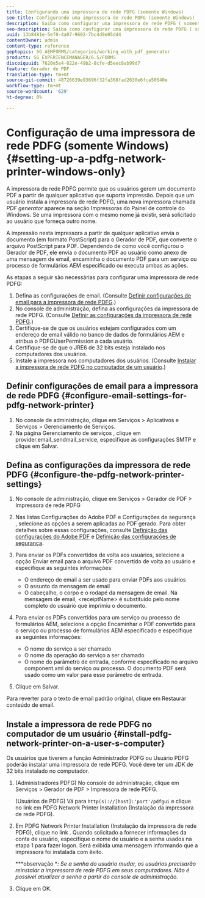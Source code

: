 ```yaml
---
title: Configurando uma impressora de rede PDFG (somente Windows)
seo-title: Configurando uma impressora de rede PDFG (somente Windows)
description: Saiba como configurar uma impressora de rede PDFG ( somente Windows )
seo-description: Saiba como configurar uma impressora de rede PDFG ( somente Windows )
uuid: 13b8481e-5ef0-4a07-9602-7bc4d9e05dd4
contentOwner: admin
content-type: reference
geptopics: SG_AEMFORMS/categories/working_with_pdf_generator
products: SG_EXPERIENCEMANAGER/6.5/FORMS
discoiquuid: 7620e5e4-022e-49b2-8cfe-d5eec8ab99d7
feature: Gerador de PDF
translation-type: tm+mt
source-git-commit: 48726639e93696f32fa368fad2630e6fca50640e
workflow-type: tm+mt
source-wordcount: '629'
ht-degree: 0%

---
```



# Configuração de uma impressora de rede PDFG (somente Windows) {#setting-up-a-pdfg-network-printer-windows-only}

A impressora de rede PDFG permite que os usuários gerem um documento PDF a partir de qualquer aplicativo que suporta impressão. Depois que um usuário instala a impressora de rede PDFG, uma nova impressora chamada *PDF generator* aparece na seção Impressoras do Painel de controle do Windows. Se uma impressora com o mesmo nome já existir, será solicitado ao usuário que forneça outro nome.

A impressão nesta impressora a partir de qualquer aplicativo envia o documento (em formato PostScript) para o Gerador de PDF, que converte o arquivo PostScript para PDF. Dependendo de como você configurou o Gerador de PDF, ele envia o documento PDF ao usuário como anexo de uma mensagem de email, encaminha o documento PDF para um serviço ou processo de formulários AEM especificado ou executa ambas as ações.

As etapas a seguir são necessárias para configurar uma impressora de rede PDFG:

1. Defina as configurações de email. (Consulte [Definir configurações de email para a impressora de rede PDFG](setting-pdfg-network-printer-windows.md#configure-email-settings-for-pdfg-network-printer).)
1. No console de administração, defina as configurações da impressora de rede PDFG. (Consulte [Definir as configurações da impressora de rede PDFG](setting-pdfg-network-printer-windows.md#configure-the-pdfg-network-printer-settings).)
1. Certifique-se de que os usuários estejam configurados com um endereço de email válido no banco de dados de formulários AEM e atribua o PDFGUserPermission a cada usuário. <!-- Fix broken link See Setting up and organizing users -->
1. Certifique-se de que o JRE6 de 32 bits esteja instalado nos computadores dos usuários.
1. Instale a impressora nos computadores dos usuários. (Consulte [Instalar a impressora de rede PDFG no computador de um usuário](setting-pdfg-network-printer-windows.md#install-pdfg-network-printer-on-a-user-s-computer).)

## Definir configurações de email para a impressora de rede PDFG {#configure-email-settings-for-pdfg-network-printer}

1. No console de administração, clique em Serviços > Aplicativos e Serviços > Gerenciamento de Serviços.
1. Na página Gerenciamento de serviços , clique em provider.email_sendmail_service, especifique as configurações SMTP e clique em Salvar.

## Defina as configurações da impressora de rede PDFG {#configure-the-pdfg-network-printer-settings}

1. No console de administração, clique em Serviços > Gerador de PDF > Impressora de rede PDFG
1. Nas listas Configurações do Adobe PDF e Configurações de segurança , selecione as opções a serem aplicadas ao PDF gerado. Para obter detalhes sobre essas configurações, consulte [Definição das configurações do Adobe PDF](/help/forms/using/admin-help/configuring-pdf-settings.md#configuring-adobe-pdf-settings) e [Definição das configurações de segurança](/help/forms/using/admin-help/configuring-security-settings.md#configuring-security-settings).
1. Para enviar os PDFs convertidos de volta aos usuários, selecione a opção Enviar email para o arquivo PDF convertido de volta ao usuário e especifique as seguintes informações:

   * O endereço de email a ser usado para enviar PDFs aos usuários
   * O assunto da mensagem de email
   * O cabeçalho, o corpo e o rodapé da mensagem de email. Na mensagem de email, &lt;receiptName> é substituído pelo nome completo do usuário que imprimiu o documento.

1. Para enviar os PDFs convertidos para um serviço ou processo de formulários AEM, selecione a opção Encaminhar o PDF convertido para o serviço ou processo de formulários AEM especificado e especifique as seguintes informações:

   * O nome do serviço a ser chamado
   * O nome da operação do serviço a ser chamado
   * O nome do parâmetro de entrada, conforme especificado no arquivo component.xml do serviço ou processo. O documento PDF será usado como um valor para esse parâmetro de entrada.

1. Clique em Salvar.

Para reverter para o texto de email padrão original, clique em Restaurar conteúdo de email.

## Instale a impressora de rede PDFG no computador de um usuário {#install-pdfg-network-printer-on-a-user-s-computer}

Os usuários que tiverem a função Administrador PDFG ou Usuário PDFG poderão instalar uma impressora de rede PDFG. Você deve ter um JDK de 32 bits instalado no computador.

1. (Administradores PDFG) No console de administração, clique em Serviços > Gerador de PDF > Impressora de rede PDFG.

   (Usuários de PDFG) Vá para `http(s)://[host]:'port'/pdfgui` e clique no link em PDFG Network Printer Installation (Instalação da impressora de rede PDFG).

1. Em PDFG Network Printer Installation (Instalação da impressora de rede PDFG), clique no link . Quando solicitado a fornecer informações da conta de usuário, especifique o nome de usuário e a senha usados na etapa 1 para fazer logon. Será exibida uma mensagem informando que a impressora foi instalada com êxito.

   ***observação **: Se a senha do usuário mudar, os usuários precisarão reinstalar a impressora de rede PDFG em seus computadores. Não é possível atualizar a senha a partir do console de administração.*

1. Clique em OK.

